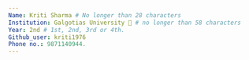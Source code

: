 ```yaml
---
Name: Kriti Sharma # No longer than 28 characters
Institution: Galgotias University 🚩 # no longer than 58 characters
Year: 2nd # 1st, 2nd, 3rd or 4th.
Github_user: kriti1976
Phone no.: 9871140944.
---
```

